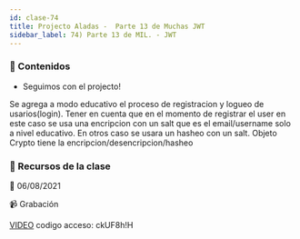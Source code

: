 ```yaml
---
id: clase-74
title: Projecto Aladas -  Parte 13 de Muchas JWT
sidebar_label: 74) Parte 13 de MIL. - JWT
---
```




### 📝 Contenidos

- Seguimos con el projecto!

Se agrega a modo educativo el proceso de registracion y logueo de usarios(login). Tener en cuenta que en el momento de registrar el user en este caso se usa una encripcion con un salt que es el email/username solo a nivel educativo. En otros caso se usara un hasheo con un salt. Objeto Crypto tiene la encripcion/desencripcion/hasheo

### 🚀 Recursos de la clase

📆 06/08/2021

📹 Grabación

[VIDEO](https://us02web.zoom.us/rec/share/s1jZ164BbLZFVAT0VNvOzxnRyKahzQlOJQZIXqFTpd8_P96m5KEhDHSFEaiEwPb7.9OS4KjHLKQ-uVIgN)
codigo acceso: ckUF8h!H
